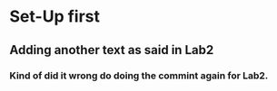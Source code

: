 # Set-Up first

## Adding another text as said in Lab2

### Kind of did it wrong do doing the commint again for Lab2.